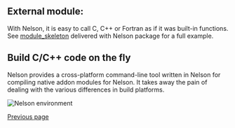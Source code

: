 ## External module:

With Nelson, it is easy to call C, C++ or Fortran as if it was built-in functions.
See [module_skeleton](https://github.com/nelson-lang/module_skeleton)
delivered with Nelson package for a full example.

## Build C/C++ code on the fly

Nelson provides a cross-platform command-line tool written in Nelson for compiling native addon modules for Nelson. It takes away the pain of dealing with the various differences in build platforms.

![Nelson environment](https://github.com/nelson-lang/nelson-website/raw/master/images/build.png "build on the fly")

[Previous page](FEATURES.md)
